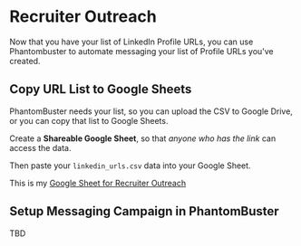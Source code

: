 # Recruiter Outreach

Now that you have your list of LinkedIn Profile URLs, you can use Phantombuster to automate messaging your list of Profile URLs you've created.

## Copy URL List to Google Sheets

PhantomBuster needs your list, so you can upload the CSV to Google Drive, or you can copy that list to Google Sheets.

Create a **Shareable Google Sheet**, so that _anyone who has the link_ can access the data.

Then paste your `linkedin_urls.csv` data into your Google Sheet.

This is my [Google Sheet for Recruiter Outreach](https://docs.google.com/spreadsheets/d/1CZJlUC3f1IVK4kHPLjWFSPrdeS5uW46tMn7tjor1YFo/edit?usp=sharing)

## Setup Messaging Campaign in PhantomBuster

TBD
